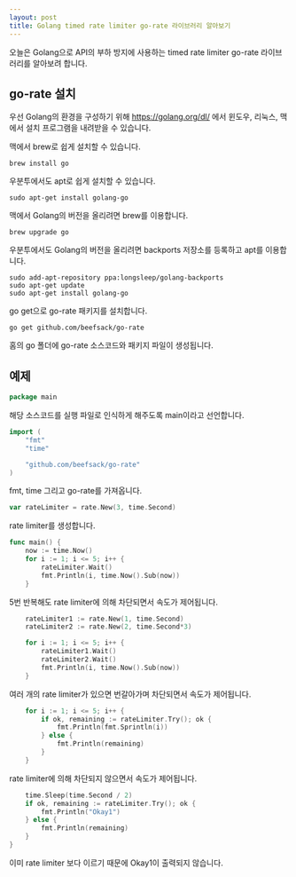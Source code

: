 ```yaml
---
layout: post
title: Golang timed rate limiter go-rate 라이브러리 알아보기
---
```


오늘은 Golang으로 API의 부하 방지에 사용하는 timed rate limiter go-rate 라이브러리를 알아보려 합니다.

## go-rate 설치

우선 Golang의 환경을 구성하기 위해 https://golang.org/dl/ 에서 윈도우, 리눅스, 맥에서 설치 프로그램을 내려받을 수 있습니다.

맥에서 brew로 쉽게 설치할 수 있습니다.

```
brew install go
```

우분투에서도 apt로 쉽게 설치할 수 있습니다.

```
sudo apt-get install golang-go
```

맥에서 Golang의 버전을 올리려면 brew를 이용합니다.

```
brew upgrade go
```

우분투에서도 Golang의 버전을 올리려면 backports 저장소를 등록하고 apt를 이용합니다.

```
sudo add-apt-repository ppa:longsleep/golang-backports
sudo apt-get update
sudo apt-get install golang-go
```

go get으로 go-rate 패키지를 설치합니다.

```
go get github.com/beefsack/go-rate
```

홈의 go 폴더에 go-rate 소스코드와 패키지 파일이 생성됩니다.

## 예제

```go
package main
```

해당 소스코드를 실행 파일로 인식하게 해주도록 main이라고 선언합니다.

```go
import (
	"fmt"
	"time"

	"github.com/beefsack/go-rate"
)
```

fmt, time 그리고 go-rate를 가져옵니다.

```go
var rateLimiter = rate.New(3, time.Second)
```

rate limiter를 생성합니다.

```go
func main() {
	now := time.Now()
	for i := 1; i <= 5; i++ {
		rateLimiter.Wait()
		fmt.Println(i, time.Now().Sub(now))
	}
```

5번 반복해도 rate limiter에 의해 차단되면서 속도가 제어됩니다.

```go
	rateLimiter1 := rate.New(1, time.Second)
	rateLimiter2 := rate.New(2, time.Second*3)

	for i := 1; i <= 5; i++ {
		rateLimiter1.Wait()
		rateLimiter2.Wait()
		fmt.Println(i, time.Now().Sub(now))
	}
```

여러 개의 rate limiter가 있으면 번갈아가며 차단되면서 속도가 제어됩니다.

```go
	for i := 1; i <= 5; i++ {
		if ok, remaining := rateLimiter.Try(); ok {
			fmt.Println(fmt.Sprintln(i))
		} else {
			fmt.Println(remaining)
		}
	}
```

rate limiter에 의해 차단되지 않으면서 속도가 제어됩니다.

```go
	time.Sleep(time.Second / 2)
	if ok, remaining := rateLimiter.Try(); ok {
		fmt.Println("Okay1")
	} else {
		fmt.Println(remaining)
	}
}
```

이미 rate limiter 보다 이르기 때문에 Okay1이 출력되지 않습니다.